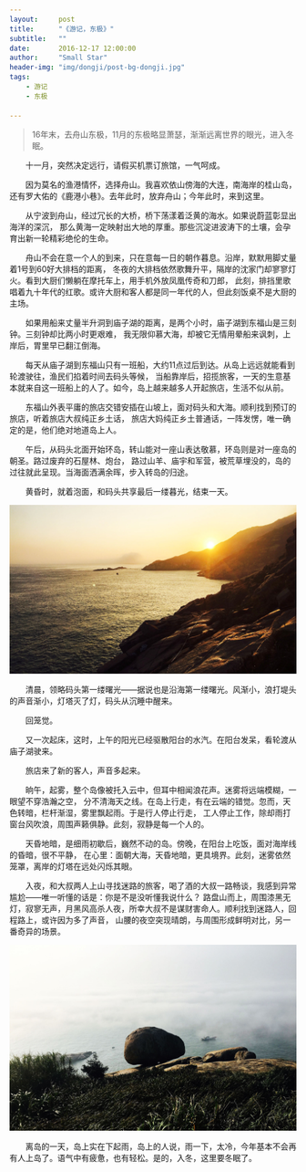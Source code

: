 ```yaml
---
layout:     post
title:      "《游记，东极》"
subtitle:   ""
date:       2016-12-17 12:00:00
author:     "Small Star"
header-img: "img/dongji/post-bg-dongji.jpg"
tags:
    - 游记
    - 东极

---
```


>16年末，去舟山东极，11月的东极略显萧瑟，渐渐远离世界的眼光，进入冬眠。

　　十一月，突然决定远行，请假买机票订旅馆，一气呵成。

　　因为莫名的渔港情怀，选择舟山。我喜欢依山傍海的大连，南海岸的桂山岛，
还有罗大佑的《鹿港小巷》。去年此时，放弃舟山；今年此时，来到这里。

　　从宁波到舟山，经过冗长的大桥，桥下荡漾着泛黄的海水。如果说蔚蓝彰显出海洋的深沉，
那么黄海一定映射出大地的厚重。那些沉淀进波涛下的土壤，会孕育出新一轮精彩绝伦的生命。

　　舟山不会在意一个人的到来，只在意每一日的朝作暮息。沿岸，默默用脚丈量着1号到60好大排档的距离，
冬夜的大排档依然歌舞升平，隔岸的沈家门却寥寥灯火。看到大厨们懒躺在摩托车上，用手机外放凤凰传奇和刀郎，
此刻，排挡里歌唱着九十年代的红歌。或许大厨和客人都是同一年代的人，但此刻饭桌不是大厨的主场。

　　如果用船来丈量半升洞到庙子湖的距离，是两个小时，庙子湖到东福山是三刻钟。三刻钟却比两小时更艰难，
我无限仰慕大海，却被它无情用晕船来讽刺，上岸后，胃里早已翻江倒海。

　　每天从庙子湖到东福山只有一班船，大约11点过后到达。从岛上远远就能看到轮渡驶往，渔民们掐着时间去码头等候，
当船靠岸后，招揽旅客，一天的生意基本就来自这一班船上的人了。如今，岛上越来越多人开起旅店，生活不似从前。

　　东福山外表平庸的旅店交错安插在山坡上，面对码头和大海。顺利找到预订的旅店，听着旅店大叔纯正乡土话，
旅店大妈纯正乡土普通话，一阵发愣，唯一确定的是，他们绝对地道岛上人。

　　午后，从码头北面开始环岛，转山能对一座山表达敬慕，环岛则是对一座岛的朝圣。路过废弃的石屋林、炮台，
路过山羊、庙宇和军营，被荒草埋没的，岛的过往就此呈现。当海面洒满余晖，步入转岛的归途。

　　黄昏时，就着泡面，和码头共享最后一缕暮光，结束一天。

![](/img/dongji/post-liming.jpg)

　　清晨，领略码头第一缕曙光——据说也是沿海第一缕曙光。风渐小，浪打堤头的声音渐小，灯塔灭了灯，码头从沉睡中醒来。

　　回笼觉。

　　又一次起床，这时，上午的阳光已经驱散阳台的水汽。在阳台发呆，看轮渡从庙子湖驶来。

　　旅店来了新的客人，声音多起来。

　　晌午，起雾，整个岛像被托入云中，但耳中相闻浪花声。迷雾将远端模糊，一眼望不穿浩瀚之空，
分不清海天之线。在岛上行走，有在云端的错觉。忽而，天色转暗，栏杆渐湿，雾里飘起雨。于是行人停止行走，
工人停止工作，除却雨打窗台风吹浪，周围声籁俱静。此刻，寂静是每一个人的。

　　天昏地暗，是细雨初歇后，巍然不动的岛。傍晚，在阳台上吃饭，面对海岸线的昏暗，很不平静，
在心里：面朝大海，天昏地暗，更具境界。此刻，迷雾依然笼罩，离岸的灯塔在远处闪烁其眼。

　　入夜，和大叔两人上山寻找迷路的旅客，喝了酒的大叔一路畅谈，我感到异常尴尬——唯一听懂的话是：你是不是没听懂我说什么？
路盘山而上，周围漆黑无灯，寂寥无声，月黑风高杀人夜，所幸大叔不是谋财害命人。顺利找到迷路人，回程路上，或许因为多了声音，
山腰的夜空突现晴朗，与周围形成鲜明对比，另一番奇异的场景。

![](/img/dongji/post-yunwu.jpg)

　　离岛的一天，岛上实在下起雨，岛上的人说，雨一下，太冷，今年基本不会再有人上岛了。语气中有疲惫，也有轻松。是的，入冬，这里要冬眠了。
